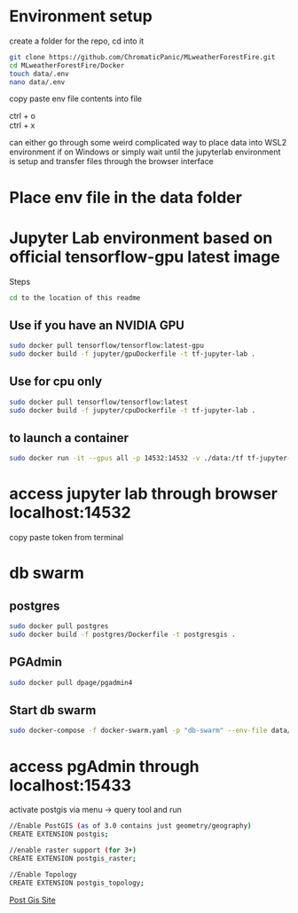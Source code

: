# Environment setup  
create a folder for the repo, cd into it  
``` bash  
git clone https://github.com/ChromaticPanic/MLweatherForestFire.git  
cd MLweatherForestFire/Docker  
touch data/.env  
nano data/.env  
```  
copy paste env file contents into file  
  
ctrl + o  
ctrl + x  
  
can either go through some weird complicated way to place data into WSL2 environment if on Windows or simply wait until the jupyterlab environment is setup and transfer files through the browser interface

# Place env file in the data folder


# Jupyter Lab environment based on official tensorflow-gpu latest image  
  
Steps  
  
``` bash  
cd to the location of this readme  
```  
  
## Use if you have an NVIDIA GPU
``` bash  
sudo docker pull tensorflow/tensorflow:latest-gpu  
sudo docker build -f jupyter/gpuDockerfile -t tf-jupyter-lab .  
```  
  
## Use for cpu only
``` bash  
sudo docker pull tensorflow/tensorflow:latest  
sudo docker build -f jupyter/cpuDockerfile -t tf-jupyter-lab .  
```  
  
## to launch a container
``` bash  
sudo docker run -it --gpus all -p 14532:14532 -v ./data:/tf tf-jupyter-lab  
```  
  
# access jupyter lab through browser localhost:14532   
copy paste token from terminal  



# db swarm  
## postgres
``` bash  
sudo docker pull postgres  
sudo docker build -f postgres/Dockerfile -t postgresgis .  
```  

## PGAdmin  
``` bash  
sudo docker pull dpage/pgadmin4  
```  

## Start db swarm
``` bash  
sudo docker-compose -f docker-swarm.yaml -p "db-swarm" --env-file data/.env up -d  
```  

# access pgAdmin through localhost:15433

activate postgis via menu -> query tool and run
``` bash  
//Enable PostGIS (as of 3.0 contains just geometry/geography)
CREATE EXTENSION postgis;

//enable raster support (for 3+)
CREATE EXTENSION postgis_raster;

//Enable Topology
CREATE EXTENSION postgis_topology;
```
[Post Gis Site](https://postgis.net/install/#binary-installers)